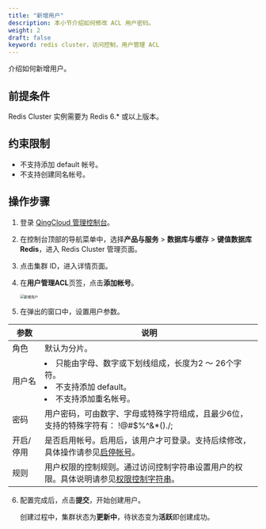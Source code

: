```yaml
---
title: "新增用户"
description: 本小节介绍如何修改 ACL 用户密码。 
weight: 2
draft: false
keyword: redis cluster，访问控制，用户管理 ACL
---
```


介绍如何新增用户。

## 前提条件

Redis Cluster 实例需要为 Redis 6.* 或以上版本。

## 约束限制

- 不支持添加 default 帐号。
- 不支持创建同名帐号。

## 操作步骤

1. 登录 [QingCloud 管理控制台](https://console.qingcloud.com/login)。

2. 在控制台顶部的导航菜单中，选择**产品与服务** > **数据库与缓存** > **键值数据库 Redis**，进入 Redis Cluster 管理页面。

3. 点击集群 ID，进入详情页面。

4. 在**用户管理ACL**页签，点击**添加帐号**。

   <img src="../../../_images/add_acl_user.png" alt="新增用户" style="zoom:50%;" />

5. 在弹出的窗口中，设置用户参数。

| 参数      | 说明                                                         |
| --------- | ------------------------------------------------------------ |
| 角色      | 默认为分片。                                                 |
| 用户名    | <li>只能由字母、数字或下划线组成，长度为2 ～ 26个字符。</li><li>不支持添加 default。</li><li>不支持添加重名帐号。</li> |
| 密码      | 用户密码，可由数字、字母或特殊字符组成，且最少6位，支持的特殊字符有： !@#$%^&*()./; |
| 开启/停用 | 是否启用帐号。启用后，该用户才可登录。支持后续修改，具体操作请参见[启停帐号](/database/redis_cluster/manual/user_acl/account/)。 |
| 规则      | 用户权限的控制规则。通过访问控制字符串设置用户的权限。具体说明请参见[权限控制字符串](../accesscontrol/)。 |

6. 配置完成后，点击**提交**，开始创建用户。

   创建过程中，集群状态为**更新中**，待状态变为**活跃**即创建成功。
